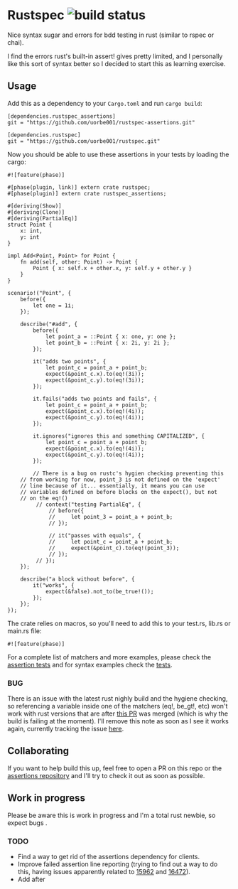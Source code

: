 # Rustspec ![build status](https://travis-ci.org/uorbe001/rustspec.svg?branch=master)

Nice syntax sugar and errors for bdd testing in rust (similar to rspec or chai).

I find the errors rust's built-in assert! gives pretty limited, and I personally like this sort of syntax better so I decided to start this as learning exercise.

## Usage

Add this as a dependency to your `Cargo.toml` and run `cargo build`:

```
[dependencies.rustspec_assertions]
git = "https://github.com/uorbe001/rustspec-assertions.git"

[dependencies.rustspec]
git = "https://github.com/uorbe001/rustspec.git"
```

Now you should be able to use these assertions in your tests by loading the cargo:

```
#![feature(phase)]

#[phase(plugin, link)] extern crate rustspec;
#[phase(plugin)] extern crate rustspec_assertions;

#[deriving(Show)]
#[deriving(Clone)]
#[deriving(PartialEq)]
struct Point {
    x: int,
    y: int
}

impl Add<Point, Point> for Point {
    fn add(self, other: Point) -> Point {
        Point { x: self.x + other.x, y: self.y + other.y }
    }
}

scenario!("Point", {
    before({
        let one = 1i;
    });

    describe("#add", {
        before({
            let point_a = ::Point { x: one, y: one };
            let point_b = ::Point { x: 2i, y: 2i };
        });

        it("adds two points", {
            let point_c = point_a + point_b;
            expect(&point_c.x).to(eq!(3i));
            expect(&point_c.y).to(eq!(3i));
        });

        it.fails("adds two points and fails", {
            let point_c = point_a + point_b;
            expect(&point_c.x).to(eq!(4i));
            expect(&point_c.y).to(eq!(4i));
        });

        it.ignores("ignores this and something CAPITALIZED", {
            let point_c = point_a + point_b;
            expect(&point_c.x).to(eq!(4i));
            expect(&point_c.y).to(eq!(4i));
        });

        // There is a bug on rustc's hygien checking preventing this
	// from working for now, point_3 is not defined on the 'expect'
	// line because of it... essentially, it means you can use
	// variables defined on before blocks on the expect(), but not
	// on the eq!()
         // context("testing PartialEq", {
             // before({
             //     let point_3 = point_a + point_b;
             // });

             // it("passes with equals", {
             //     let point_c = point_a + point_b;
             //     expect(&point_c).to(eq!(point_3));
             // });
         // });
    });

    describe("a block without before", {
        it("works", {
            expect(&false).not_to(be_true!());
        });
    });
});
```

The crate relies on macros, so you'll need to add this to your test.rs, lib.rs or main.rs file:

```
#![feature(phase)]
```

For a complete list of matchers and more examples, please check the [assertion tests](https://github.com/uorbe001/rustspec-assertions/tree/master/tests) and for syntax examples check the [tests](tests/).

### BUG

There is an issue with the latest rust nighly build and the hygiene checking, so referencing a variable inside one of the matchers (eq!, be_gt!, etc) won't work with rust versions that are after [this PR](https://github.com/rust-lang/rust/pull/16477) was merged (which is why the build is failing at the moment). I'll remove this note as soon as I see it works again, currently tracking the issue [here](https://github.com/rust-lang/rust/issues/8063).

## Collaborating

If you want to help build this up, feel free to open a PR on this repo or the [assertions repository](https://github.com/uorbe001/rustspec-assertions) and I'll try to check it out as soon as possible.

## Work in progress

Please be aware this is work in progress and I'm a total rust newbie, so expect bugs .

### TODO

* Find a way to get rid of the assertions dependency for clients.
* Improve failed assertion line reporting (trying to find out a way to do this, having issues apparently related to [15962](https://github.com/rust-lang/rust/issues/15962) and [16472](https://github.com/rust-lang/rust/issues/16472)).
* Add after
